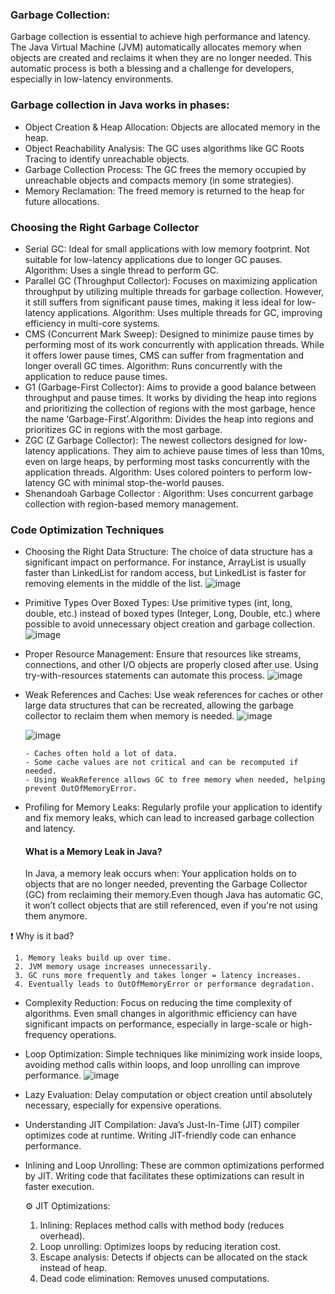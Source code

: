 
### Garbage Collection:
Garbage collection is essential to achieve high performance and latency. The Java Virtual Machine (JVM) automatically allocates memory when objects are created and reclaims it when they are no longer needed. This automatic process is both a blessing and a challenge for developers, especially in low-latency environments.

### Garbage collection in Java works in phases:

 - Object Creation & Heap Allocation: Objects are allocated memory in the heap.
 - Object Reachability Analysis: The GC uses algorithms like GC Roots Tracing to identify unreachable objects.
 - Garbage Collection Process: The GC frees the memory occupied by unreachable objects and compacts memory (in some strategies).
 - Memory Reclamation: The freed memory is returned to the heap for future allocations.

### Choosing the Right Garbage Collector

- Serial GC: Ideal for small applications with low memory footprint. Not suitable for low-latency applications due to longer GC pauses. Algorithm: Uses a single thread to perform GC.
- Parallel GC (Throughput Collector): Focuses on maximizing application throughput by utilizing multiple threads for garbage collection. However, it still suffers from significant pause times, making it less ideal for low-latency applications. Algorithm: Uses multiple threads for GC, improving efficiency in multi-core systems.
- CMS (Concurrent Mark Sweep): Designed to minimize pause times by performing most of its work concurrently with application threads. While it offers lower pause times, CMS can suffer from fragmentation and longer overall GC times. Algorithm: Runs concurrently with the application to reduce pause times.
- G1 (Garbage-First Collector): Aims to provide a good balance between throughput and pause times. It works by dividing the heap into regions and prioritizing the collection of regions with the most garbage, hence the name ‘Garbage-First’.Algorithm: Divides the heap into regions and prioritizes GC in regions with the most garbage.
- ZGC (Z Garbage Collector): The newest collectors designed for low-latency applications. They aim to achieve pause times of less than 10ms, even on large heaps, by performing most tasks concurrently with the application threads. Algorithm: Uses colored pointers to perform low-latency GC with minimal stop-the-world pauses.
- Shenandoah Garbage Collector : Algorithm: Uses concurrent garbage collection with region-based memory management.


### Code Optimization Techniques

- Choosing the Right Data Structure: The choice of data structure has a significant impact on performance. For instance, ArrayList is usually faster than LinkedList for random access, but LinkedList is faster for removing elements in the middle of the list.
  ![image](https://github.com/user-attachments/assets/aedb99ee-75bc-4a20-99ce-75c913dbc41d)
- Primitive Types Over Boxed Types: Use primitive types (int, long, double, etc.) instead of boxed types (Integer, Long, Double, etc.) where possible to avoid unnecessary object creation and garbage collection.
   ![image](https://github.com/user-attachments/assets/d3c82d03-bc34-4519-b3a4-ade039265415)
- Proper Resource Management: Ensure that resources like streams, connections, and other I/O objects are properly closed after use. Using try-with-resources statements can automate this process.
   ![image](https://github.com/user-attachments/assets/47bc5236-125e-4729-a361-958173517044)
- Weak References and Caches: Use weak references for caches or other large data structures that can be recreated, allowing the garbage collector to reclaim them when memory is needed.
   ![image](https://github.com/user-attachments/assets/c66b1d2f-0ab4-434c-a5af-60364083554e)

  ![image](https://github.com/user-attachments/assets/c376dd0d-59d8-479f-aa2d-80be8480a616)

      - Caches often hold a lot of data.
      - Some cache values are not critical and can be recomputed if needed.
      - Using WeakReference allows GC to free memory when needed, helping prevent OutOfMemoryError.

- Profiling for Memory Leaks: Regularly profile your application to identify and fix memory leaks, which can lead to increased garbage collection and latency.

    #### What is a Memory Leak in Java?
     In Java, a memory leak occurs when: Your application holds on to objects that are no longer needed, preventing the Garbage Collector (GC) from reclaiming their memory.Even though Java has automatic GC, it won’t collect objects that are still referenced, even if you're not using them anymore.

❗ Why is it bad?

     1. Memory leaks build up over time.
     2. JVM memory usage increases unnecessarily.
     3. GC runs more frequently and takes longer = latency increases.
     4. Eventually leads to OutOfMemoryError or performance degradation.
- Complexity Reduction: Focus on reducing the time complexity of algorithms. Even small changes in algorithmic efficiency can have significant impacts on performance, especially in large-scale or high-frequency operations.
- Loop Optimization: Simple techniques like minimizing work inside loops, avoiding method calls within loops, and loop unrolling can improve performance.
   ![image](https://github.com/user-attachments/assets/758f613d-d184-4d3a-a046-e42552a520fc)
- Lazy Evaluation: Delay computation or object creation until absolutely necessary, especially for expensive operations.
- Understanding JIT Compilation: Java’s Just-In-Time (JIT) compiler optimizes code at runtime. Writing JIT-friendly code can enhance performance.
- Inlining and Loop Unrolling: These are common optimizations performed by JIT. Writing code that facilitates these optimizations can result in faster execution.

  ⚙️ JIT Optimizations:

   1. Inlining: Replaces method calls with method body (reduces overhead).
   2. Loop unrolling: Optimizes loops by reducing iteration cost.
   3. Escape analysis: Detects if objects can be allocated on the stack instead of heap.
   4. Dead code elimination: Removes unused computations.  
  

